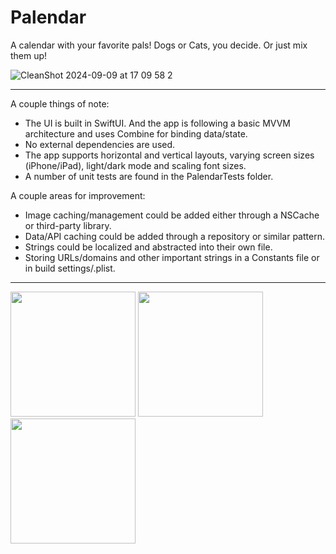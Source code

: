 #  Palendar

A calendar with your favorite pals! Dogs or Cats, you decide. Or just mix them up!

![CleanShot 2024-09-09 at 17 09 58 2](https://github.com/user-attachments/assets/3a094315-cd94-479f-914d-515a4cf36a6e)

<hr>

A couple things of note:<br>
- The UI is built in SwiftUI. And the app is following a basic MVVM architecture and uses Combine for binding data/state. 
- No external dependencies are used.
- The app supports horizontal and vertical layouts, varying screen sizes (iPhone/iPad), light/dark mode and scaling font sizes. 
- A number of unit tests are found in the PalendarTests folder.

A couple areas for improvement:
- Image caching/management could be added either through a NSCache or third-party library.
- Data/API caching could be added through a repository or similar pattern.
- Strings could be localized and abstracted into their own file.
- Storing URLs/domains and other important strings in a Constants file or in build settings/.plist. 

<hr>
<img src="https://github.com/user-attachments/assets/fcd7295a-fc8a-4525-a7a9-85aff260a982" width="200">
<img src="https://github.com/user-attachments/assets/3db313ca-7083-408b-befc-ef20f9cefc1c" width="200">
<img src="https://github.com/user-attachments/assets/673f198a-ccd8-499b-ba84-9fa3dabb8306" width="200">

